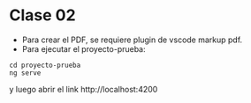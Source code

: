 # Clase 02
- Para crear el PDF, se requiere plugin de vscode markup pdf.
- Para ejecutar el proyecto-prueba:
```
cd proyecto-prueba
ng serve
```

y luego abrir el link http://localhost:4200

